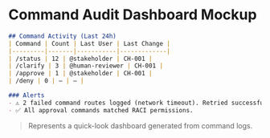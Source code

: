 # Command Audit Dashboard Mockup

```markdown
## Command Activity (Last 24h)
| Command | Count | Last User | Last Change |
|---------|-------|-----------|-------------|
| /status | 12 | @stakeholder | CH-001 |
| /clarify | 3 | @human-reviewer | CH-001 |
| /approve | 1 | @stakeholder | CH-001 |
| /deny | 0 | — | — |

### Alerts
- ⚠️ 2 failed command routes logged (network timeout). Retried successfully.
- ✅ All approval commands matched RACI permissions.
```

> Represents a quick-look dashboard generated from command logs.
